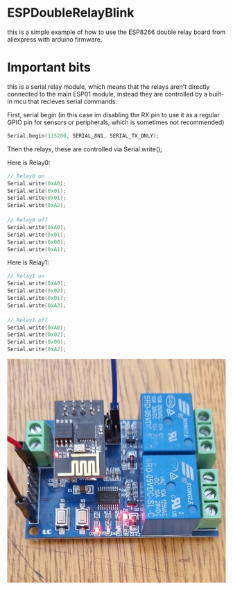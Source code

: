 # ESPDoubleRelayBlink
this is a simple example of how to use the ESP8266 double relay board from aliexpress with arduino firmware.

# Important bits
this is a serial relay module, which means that the relays aren't directly connected to the main ESP01 module, instead they are controlled by a built-in mcu that recieves serial commands.

First, serial begin (in this case im disabling the RX pin to use it as a regular GPIO pin for sensors or peripherals, which is sometimes not recommended)

```C++
Serial.begin(115200, SERIAL_8N1, SERIAL_TX_ONLY);
```


Then the relays, these are controlled via Serial.write();


Here is Relay0:
```C++
// Relay0 on
Serial.write(0xA0);
Serial.write(0x01);
Serial.write(0x01);
Serial.write(0xA2);
  
// Relay0 off
Serial.write(0xA0);
Serial.write(0x01);
Serial.write(0x00);
Serial.write(0xA1);
```


Here is Relay1:
```C++
// Relay1 on
Serial.write(0xA0);
Serial.write(0x02);
Serial.write(0x01);
Serial.write(0xA3);
  
// Relay1 off
Serial.write(0xA0);
Serial.write(0x02);
Serial.write(0x00);
Serial.write(0xA2);
```


![alt text](https://github.com/TheRegularDX/ESPDoubleRelayBlink/blob/master/relays.jpg)
